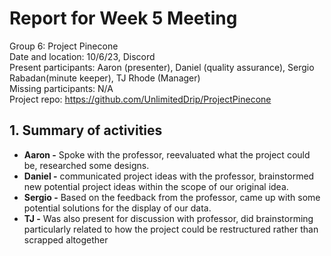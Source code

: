 # **Report for Week 5 Meeting**
Group 6: Project Pinecone<br>
Date and location: 10/6/23, Discord<br>
Present participants: Aaron (presenter), Daniel (quality assurance), Sergio Rabadan(minute keeper), TJ Rhode (Manager)<br>
Missing participants: N/A<br>
Project repo: https://github.com/UnlimitedDrip/ProjectPinecone<br>
## **1. Summary of activities**
- **Aaron -** Spoke with the professor, reevaluated what the project could be, researched some designs. 
- **Daniel -** communicated project ideas with the professor, brainstormed new potential project ideas within the scope of our original idea.
- **Sergio -** Based on the feedback from the professor, came up with some potential solutions for the display of our data.
- **TJ -** Was also present for discussion with professor, did brainstorming particularly related to how the project could be restructured rather than scrapped altogether

